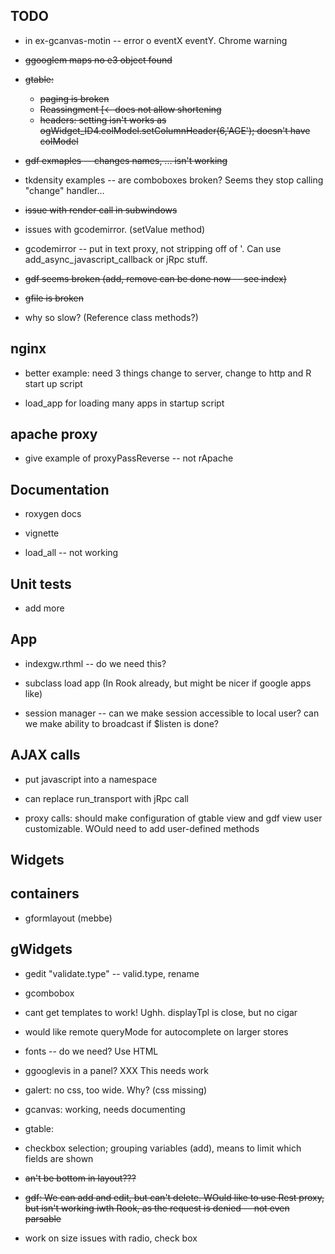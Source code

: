 TODO
----

* in ex-gcanvas-motin -- error o eventX eventY. Chrome warning

* <del>ggooglem maps no e3 object found</del>

* <del>gtable:</del>
  - <del>paging is broken</del>
  - <del>Reassingment [<- does not allow shortening</del>
  - <del>headers: setting isn't works as ogWidget_ID4.colModel.setColumnHeader(6,'AGE'); doesn't have colModel</del>

* <del>gdf exmaples -- changes names, ... isn't working</del>

* tkdensity examples -- are comboboxes broken? Seems they stop calling "change" handler...

* <del> issue with render call in subwindows </del>

* issues with gcodemirror. (setValue method)

* gcodemirror -- put in text proxy, not stripping off of '. Can use add_async_javascript_callback or jRpc stuff.

* <del>gdf seems broken (add, remove can be done now -- see index)</del>

* <del> gfile is broken</del>

* why so slow? (Reference class methods?)


nginx
-----

* better example: need 3 things change to server, change to http and R
  start up script

* load_app for loading many apps in startup script

apache proxy
------------

* give example of proxyPassReverse -- not rApache

Documentation
--------------

* roxygen docs

* vignette

* load_all -- not working



Unit tests
----------

* add more

App
---

* indexgw.rthml -- do we need this?

* subclass load app (In Rook already, but might be nicer if google
  apps like)

* session manager -- can we make session accessible to local user? can
  we make ability to broadcast if $listen is done?

AJAX calls
----------

* put javascript into a namespace

* can replace run_transport with jRpc call 

* proxy calls: should make configuration of gtable view and gdf view
  user customizable. WOuld need to add user-defined methods

Widgets
--------

containers
----------

* gformlayout (mebbe)


gWidgets
---------

* gedit "validate.type" -- valid.type, rename

* gcombobox 

- cant get templates to work! Ughh. displayTpl is close,
  but no cigar

- would like remote queryMode for autocomplete on larger stores

- fonts -- do we need? Use HTML

* ggooglevis in a panel? XXX This needs work

* galert: no css, too wide. Why? (css missing)

* gcanvas: working, needs documenting

* gtable: 

- checkbox selection; grouping variables (add), means to limit
  which fields are shown

- <del>an't be bottom in layout???</del>

* <del>gdf: We can add and edit, but can't delete. WOuld like to use Rest proxy, but isn't working iwth Rook, as the request is denied -- not even parsable</del>

* work on size issues with radio, check box



